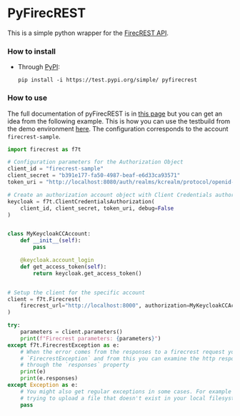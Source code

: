 # PyFirecREST

This is a simple python wrapper for the [FirecREST API](https://github.com/eth-cscs/firecrest).

### How to install
- Through [PyPI](https://test.pypi.org/project/pyfirecrest/):

  ```
  pip install -i https://test.pypi.org/simple/ pyfirecrest
  ```

### How to use
The full documentation of pyFirecREST is in [this page](https://pyfirecrest.readthedocs.io) but you can get an idea from the following example.
This is how you can use the testbuild from the demo environment [here](https://github.com/eth-cscs/firecrest/tree/master/deploy/demo).
The configuration corresponds to the account `firecrest-sample`.

```python
import firecrest as f7t

# Configuration parameters for the Authorization Object
client_id = "firecrest-sample"
client_secret = "b391e177-fa50-4987-beaf-e6d33ca93571"
token_uri = "http://localhost:8080/auth/realms/kcrealm/protocol/openid-connect/token"

# Create an authorization account object with Client Credentials authorization grant
keycloak = f7t.ClientCredentialsAuthorization(
    client_id, client_secret, token_uri, debug=False
)


class MyKeycloakCCAccount:
    def __init__(self):
        pass

    @keycloak.account_login
    def get_access_token(self):
        return keycloak.get_access_token()


# Setup the client for the specific account
client = f7t.Firecrest(
    firecrest_url="http://localhost:8000", authorization=MyKeycloakCCAccount()
)

try:
    parameters = client.parameters()
    print(f"Firecrest parameters: {parameters}")
except f7t.FirecrestException as e:
    # When the error comes from the responses to a firecrest request you will get a
    # `FirecrestException` and from this you can examine the http responses yourself
    # through the `responses` property
    print(e)
    print(e.responses)
except Exception as e:
    # You might also get regular exceptions in some cases. For example when you are
    # trying to upload a file that doesn't exist in your local filesystem.
    pass
```